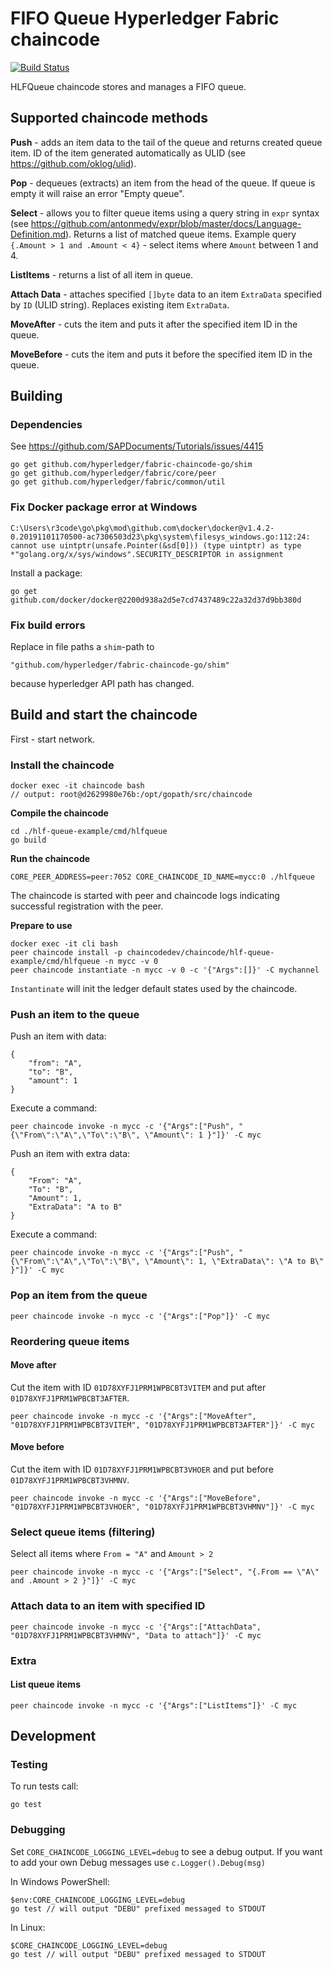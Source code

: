 # FIFO Queue Hyperledger Fabric chaincode

[![Build Status](https://travis-ci.com/r3code/hlf-queue-example.svg?branch=master)](https://travis-ci.com/r3code/hlf-queue-example)

HLFQueue chaincode stores and manages a FIFO queue.


## Supported chaincode methods

**Push** - adds an item data to the tail of the queue and returns created queue item. ID of the item generated automatically as ULID (see https://github.com/oklog/ulid).

**Pop** - dequeues (extracts) an item from the head of the queue. If queue is empty it will raise an error "Empty queue".

**Select** - allows you to filter queue items using a query string in `expr` syntax (see https://github.com/antonmedv/expr/blob/master/docs/Language-Definition.md). Returns a list of matched queue items. Example query `{.Amount > 1 and .Amount < 4}` - select items where `Amount` between 1 and 4.

**ListItems** - returns a list of all item in queue.

**Attach Data** - attaches specified `[]byte` data to an item `ExtraData` specified by `ID` (ULID string). Replaces existing item `ExtraData`.

**MoveAfter** - cuts the item and puts it after the specified item ID in the queue.

**MoveBefore** - cuts the item and puts it before the specified item ID in the queue.


## Building

### Dependencies 

See https://github.com/SAPDocuments/Tutorials/issues/4415

	go get github.com/hyperledger/fabric-chaincode-go/shim
	go get github.com/hyperledger/fabric/core/peer
	go get github.com/hyperledger/fabric/common/util


### Fix Docker package error at Windows

`C:\Users\r3code\go\pkg\mod\github.com\docker\docker@v1.4.2-0.20191101170500-ac7306503d23\pkg\system\filesys_windows.go:112:24: cannot use uintptr(unsafe.Pointer(&sd[0])) (type uintptr) as type *"golang.org/x/sys/windows".SECURITY_DESCRIPTOR in assignment`

Install a package:

	go get github.com/docker/docker@2200d938a2d5e7cd7437489c22a32d37d9bb380d


### Fix build errors

Replace in file paths a `shim`-path to 

	"github.com/hyperledger/fabric-chaincode-go/shim"

because hyperledger API path has changed.

## Build and start the chaincode

First - start network.

### Install the chaincode 

	docker exec -it chaincode bash
	// output: root@d2629980e76b:/opt/gopath/src/chaincode

**Сompile the chaincode**

	cd ./hlf-queue-example/cmd/hlfqueue
	go build

**Run the chaincode**

	CORE_PEER_ADDRESS=peer:7052 CORE_CHAINCODE_ID_NAME=mycc:0 ./hlfqueue

The chaincode is started with peer and chaincode logs indicating successful registration with the peer.

**Prepare to use**

	docker exec -it cli bash
	peer chaincode install -p chaincodedev/chaincode/hlf-queue-example/cmd/hlfqueue -n mycc -v 0
	peer chaincode instantiate -n mycc -v 0 -c '{"Args":[]}' -C mychannel

`Instantinate` will init the ledger default states used by the chaincode.


### Push an item to the queue

Push an item with data:

	{
		"from": "A",
		"to": "B",
		"amount": 1
	}

Execute a command:

	peer chaincode invoke -n mycc -c '{"Args":["Push", "{\"From\":\"A\",\"To\":\"B\", \"Amount\": 1 }"]}' -C myc

Push an item with extra data:

	{
		"From": "A",
		"To": "B",
		"Amount": 1,
		"ExtraData": "A to B"
	}

Execute a command:

	peer chaincode invoke -n mycc -c '{"Args":["Push", "{\"From\":\"A\",\"To\":\"B\", \"Amount\": 1, \"ExtraData\": \"A to B\" }"]}' -C myc

### Pop an item from the queue

	peer chaincode invoke -n mycc -c '{"Args":["Pop"]}' -C myc

### Reordering queue items

#### Move after

Cut the item with ID `01D78XYFJ1PRM1WPBCBT3VITEM` and put after `01D78XYFJ1PRM1WPBCBT3AFTER`.

	peer chaincode invoke -n mycc -c '{"Args":["MoveAfter", "01D78XYFJ1PRM1WPBCBT3VITEM", "01D78XYFJ1PRM1WPBCBT3AFTER"]}' -C myc

#### Move before

Cut the item with ID `01D78XYFJ1PRM1WPBCBT3VHOER` and put before `01D78XYFJ1PRM1WPBCBT3VHMNV`.

	peer chaincode invoke -n mycc -c '{"Args":["MoveBefore", "01D78XYFJ1PRM1WPBCBT3VHOER", "01D78XYFJ1PRM1WPBCBT3VHMNV"]}' -C myc

### Select queue items (filtering)

Select all items where `From = "A"` and `Amount > 2`

	peer chaincode invoke -n mycc -c '{"Args":["Select", "{.From == \"A\" and .Amount > 2 }"]}' -C myc

### Attach data	to an item with specified ID

	peer chaincode invoke -n mycc -c '{"Args":["AttachData", "01D78XYFJ1PRM1WPBCBT3VHMNV", "Data to attach"]}' -C myc

### Extra 

#### List queue items

	peer chaincode invoke -n mycc -c '{"Args":["ListItems"]}' -C myc


## Development

### Testing 

To run tests call:

	go test

### Debugging 

Set `CORE_CHAINCODE_LOGGING_LEVEL=debug` to see a debug output.
If you want to add your own Debug messages use `c.Logger().Debug(msg)`

In Windows PowerShell:

	$env:CORE_CHAINCODE_LOGGING_LEVEL=debug
	go test // will output "DEBU" prefixed messaged to STDOUT

In Linux:

	$CORE_CHAINCODE_LOGGING_LEVEL=debug
	go test // will output "DEBU" prefixed messaged to STDOUT



